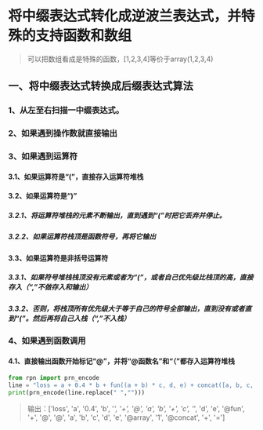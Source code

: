 # 将中缀表达式转化成逆波兰表达式，并特殊的支持函数和数组

> 可以把数组看成是特殊的函数，[1,2,3,4]等价于array(1,2,3,4)

## 一、将中缀表达式转换成后缀表达式算法

### 1、从左至右扫描一中缀表达式。
### 2、如果遇到操作数就直接输出
### 3、如果遇到运算符
#### 3.1、如果运算符是“(”，直接存入运算符堆栈
#### 3.2、如果运算符是“)”
##### 3.2.1、将运算符堆栈的元素不断输出，直到遇到“(”时把它丢弃并停止。
##### 3.2.2、如果运算符栈顶是函数符号，再将它输出
#### 3.3、如果运算符是非括号运算符
##### 3.3.1、如果符号堆栈栈顶没有元素或者为“(”，或者自己优先级比栈顶的高，直接存入（“,”不做存入和输出）
##### 3.3.2、否则，将栈顶所有优先级大于等于自己的符号全部输出，直到没有或者直到“(”。然后再将自己入栈（“,”不入栈）
### 4、如果遇到函数调用
#### 4.1、直接输出函数开始标记“@”，并将“@函数名”和“（”都存入运算符堆栈



```python
from rpn import prn_encode
line = "loss = a + 0.4 * b + fun((a + b) * c, d, e) + concat([a, b, c, d, e], 1)"
print(prn_encode(line.replace(" ","")))
```

> 输出：['loss', 'a', '0.4', 'b', '*', '+', '@', 'a', 'b', '+', 'c', '*', 'd', 'e', '@fun', '+', '@', '@', 'a', 'b', 'c', 'd', 'e', '@array', '1', '@concat', '+', '=']